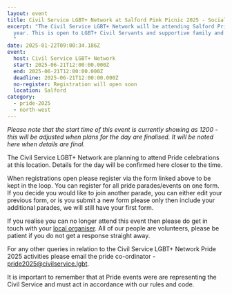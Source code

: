 ```yaml
---
layout: event
title: Civil Service LGBT+ Network at Salford Pink Picnic 2025 - Social
excerpt: "The Civil Service LGBT+ Network will be attending Salford Pride this
  year. This is open to LGBT+ Civil Servants and supportive family and friends.
  "
date: 2025-01-22T09:00:34.186Z
event:
  host: Civil Service LGBT+ Network
  start: 2025-06-21T12:00:00.000Z
  end: 2025-06-21T12:00:00.000Z
  deadline: 2025-06-21T12:00:00.000Z
  no-register: Registration will open soon
  location: Salford
category:
  - pride-2025
  - north-west
---
```

*P﻿lease note that the start time of this event is currently showing as 1200 - this will be adjusted when plans for the day are finalised. It will be noted here when details are final.*

The Civil Service LGBT+ Network are planning to attend Pride celebrations at this location. Details for the day will be confirmed here closer to the time. 

When registrations open please register via the form linked above to be kept in the loop. You can register for all pride parades/events on one form. If you decide you would like to join another parade, you can either edit your previous form, or is you submit a new form please only then include your additional parades, we will still have your first form.

I﻿f you realise you can no longer attend this event then please do get in touch with your [local organiser](https://www.civilservice.lgbt/team/). All of our people are volunteers, please be patient if you do not get a response straight away. 

F﻿or any other queries in relation to the Civil Service LGBT+ Network Pride 2025 activities please email the pride co-ordinator - [pride2025@civilservice.lgbt](mailto:pride2025@civilservice.lgbt).

I﻿t is important to remember that at Pride events were are representing the Civil Service and must act in accordance with our rules and code.